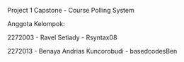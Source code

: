Project 1 Capstone - Course Polling System


Anggota Kelompok:


2272003 - Ravel Setiady - Rsyntax08

2272013 - Benaya Andrias Kuncorobudi - basedcodesBen
